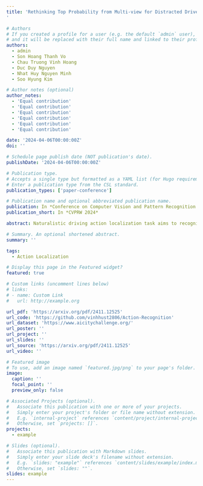 ```yaml
---
title: 'Rethinking Top Probability from Multi-view for Distracted Driver Behaviour Localization
'

# Authors
# If you created a profile for a user (e.g. the default `admin` user), write the username (folder name) here
# and it will be replaced with their full name and linked to their profile.
authors:
  - admin
  - Son Hoang Thanh Vo
  - Chau Truong Vinh Hoang
  - Duc Duy Nguyen
  - Nhat Huy Nguyen Minh
  - Soo Hyung Kim

# Author notes (optional)
author_notes:
  - 'Equal contribution'
  - 'Equal contribution'
  - 'Equal contribution'
  - 'Equal contribution'
  - 'Equal contribution'
  - 'Equal contribution'

date: '2024-04-06T00:00:00Z'
doi: ''

# Schedule page publish date (NOT publication's date).
publishDate: '2024-04-06T00:00:00Z'

# Publication type.
# Accepts a single type but formatted as a YAML list (for Hugo requirements).
# Enter a publication type from the CSL standard.
publication_types: ['paper-conference']

# Publication name and optional abbreviated publication name.
publication: In *Conference on Computer Vision and Pattern Recognition Workshop 2024*
publication_short: In *CVPRW 2024* 

abstract: Naturalistic driving action localization task aims to recognize and comprehend human behaviors and actions from video data captured during realworld driving scenarios. Previous studies have shown great action localization performance by applying a recognition model followed by probability-based post-processing. Nevertheless, the probabilities provided by the recognition model frequently contain confused information causing challenge for postprocessing. In this work, we adopt an action recognition model based on selfsupervise learning to detect distracted activities and give potential action probabilities. Subsequently, a constraint ensemble strategy takes advantages of multi-camera views to provide robust predictions. Finally, we introduce a conditional post-processing operation to locate distracted behaviours and action temporal boundaries precisely. Experimenting on test set A2, our method obtains the sixth position on the public leaderboard of track 3 of the 2024 AI City Challenge.

# Summary. An optional shortened abstract.
summary: ''

tags:
  - Action Localization

# Display this page in the Featured widget?
featured: true

# Custom links (uncomment lines below)
# links:
# - name: Custom Link
#   url: http://example.org

url_pdf: 'https://arxiv.org/pdf/2411.12525'
url_code: 'https://github.com/vinhhust2806/Action-Recognition'
url_dataset: 'https://www.aicitychallenge.org/'
url_poster: ''
url_project: ''
url_slides: ''
url_source: 'https://arxiv.org/pdf/2411.12525'
url_video: ''

# Featured image
# To use, add an image named `featured.jpg/png` to your page's folder.
image:
  caption: ''
  focal_point: ''
  preview_only: false

# Associated Projects (optional).
#   Associate this publication with one or more of your projects.
#   Simply enter your project's folder or file name without extension.
#   E.g. `internal-project` references `content/project/internal-project/index.md`.
#   Otherwise, set `projects: []`.
projects:
  - example

# Slides (optional).
#   Associate this publication with Markdown slides.
#   Simply enter your slide deck's filename without extension.
#   E.g. `slides: "example"` references `content/slides/example/index.md`.
#   Otherwise, set `slides: ""`.
slides: example
---
```

